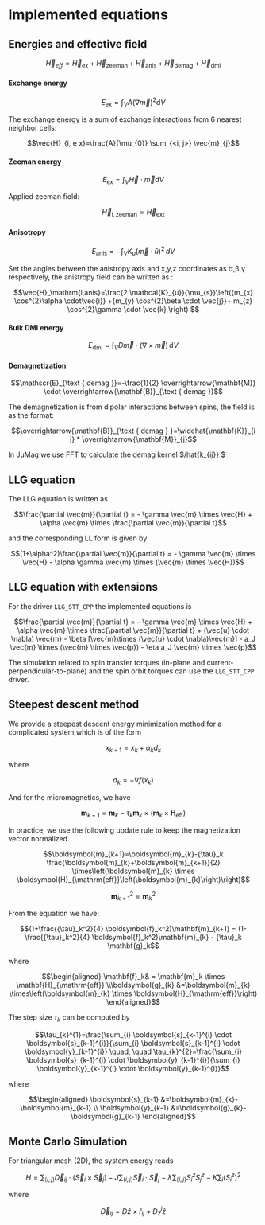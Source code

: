 # Implemented equations

## Energies and effective field

```math
\vec{H}_{eff}=\vec{H}_\mathrm{ex}+\vec{H}_\mathrm{zeeman}+\vec{H}_{\mathrm{anis}}+\vec{H}_{\mathrm{demag}}+\vec{H}_{\mathrm{dmi}}
```

#### Exchange energy

  ```math
  E_\mathrm{ex} = \int_{V} A (\nabla \vec{m})^2 \mathrm{d}V
  ```
  The exchange energy is a sum of exchange interactions from 6 nearest neighbor cells:
```math
\vec{H}_{i, e x}=\frac{A}{\mu_{0}} \sum_{<i, j>} \vec{m}_{j}
```
#### Zeeman energy
  ```math
  E_\mathrm{ex} = \int_{V} \vec{H} \cdot \vec{m} \mathrm{d}V
  ```
  Applied zeeman field:
```math
\vec{H}_\mathrm{i,zeeman}=\vec{H}_\mathrm{ext}

```
#### Anisotropy

```math
E_\mathrm{anis} = -\int_{V} K_{u} (\vec{m} \cdot \hat{u})^2 \, dV
```
Set the angles between the anistropy axis and x,y,z coordinates as α,β,γ respectively, the anistropy field can be written as :
```math
\vec{H}_\mathrm{i,anis}=\frac{2 \mathcal{K}_{u}}{\mu_{s}}\left({m_{x}  \cos^{2}\alpha \cdot\vec{i}} +{m_{y}  \cos^{2}\beta \cdot \vec{j}}+ m_{z} \cos^{2}\gamma \cdot \vec{k} \right)

```
#### Bulk DMI energy

  ```math
  E_{\mathrm{dmi}} = \int_V D \vec{m} \cdot (\nabla \times \vec{m}) \, \mathrm{d}V
  ```


#### Demagnetization
```math
\mathscr{E}_{\text { demag }}=-\frac{1}{2} \overrightarrow{\mathbf{M}} \cdot \overrightarrow{\mathbf{B}}_{\text { demag }}
```
The demagnetization is from dipolar interactions between spins, the field is as the format:
```math
\overrightarrow{\mathbf{B}}_{\text { demag } }=\widehat{\mathbf{K}}_{i j} * \overrightarrow{\mathbf{M}}_{j}
```
In JuMag we use FFT to calculate the demag kernel $/hat{k_{ij}} $









## LLG equation

The LLG equation is written as

```math
\frac{\partial \vec{m}}{\partial t} = - \gamma \vec{m} \times \vec{H} + \alpha \vec{m} \times  \frac{\partial \vec{m}}{\partial t}
```

and the corresponding LL form is given by

```math
(1+\alpha^2)\frac{\partial \vec{m}}{\partial t} = - \gamma \vec{m} \times \vec{H} - \alpha \gamma \vec{m} \times (\vec{m} \times \vec{H})
```

## LLG equation with extensions

For the driver `LLG_STT_CPP` the implemented equations is

```math
\frac{\partial \vec{m}}{\partial t} = - \gamma \vec{m} \times \vec{H} + \alpha \vec{m} \times  \frac{\partial \vec{m}}{\partial t}
+ (\vec{u} \cdot \nabla) \vec{m} - \beta [\vec{m}\times (\vec{u} \cdot \nabla)\vec{m}] - a_J \vec{m} \times (\vec{m} \times \vec{p})
 - \eta a_J \vec{m} \times \vec{p}
```

The simulation related to spin transfer torques (in-plane and current-perpendicular-to-plane) and the spin orbit torques can use the `LLG_STT_CPP` driver.
## Steepest descent method
We provide a steepest descent energy minimization method for a complicated system,which is of the form

```math
x_{k+1} = x_k + \alpha_k d_k 
```
where 
```math
d_k = - \nabla f(x_k)
```
And for the micromagnetics, we have
```math
\mathbf{m}_{k+1} = \mathbf{m}_{k} - {\tau}_k \mathbf{m}_k  \times (\mathbf{m}_k \times \mathbf{H}_{\mathrm{eff}}) 
``` 
In practice, we use the following update rule to keep the magnetization vector normalized.

```math
\boldsymbol{m}_{k+1}=\boldsymbol{m}_{k}-{\tau}_k \frac{\boldsymbol{m}_{k}+\boldsymbol{m}_{k+1}}{2} \times\left(\boldsymbol{m}_{k} \times \boldsymbol{H}_{\mathrm{eff}}\left(\boldsymbol{m}_{k}\right)\right)
```
```math
\boldsymbol{m}_{k+1}^2 = \boldsymbol{m}_{k}^2
```
From the equation we have:
```math
(1+\frac{{\tau}_k^2}{4} \boldsymbol{f}_k^2)\mathbf{m}_{k+1} = 
(1-\frac{{\tau}_k^2}{4} \boldsymbol{f}_k^2)\mathbf{m}_{k} -  {\tau}_k \mathbf{g}_k
```
where

```math
\begin{aligned} 
\mathbf{f}_k& = \mathbf{m}_k \times \mathbf{H}_{\mathrm{eff}}
\\\boldsymbol{g}_{k} &=\boldsymbol{m}_{k} \times\left(\boldsymbol{m}_{k} \times \boldsymbol{H}_{\mathrm{eff}}\right) 
\end{aligned}
```
The step size $\tau_k$  can be computed by

```math
\tau_{k}^{1}=\frac{\sum_{i} \boldsymbol{s}_{k-1}^{i} \cdot \boldsymbol{s}_{k-1}^{i}}{\sum_{i} \boldsymbol{s}_{k-1}^{i} \cdot \boldsymbol{y}_{k-1}^{i}} \quad, \quad \tau_{k}^{2}=\frac{\sum_{i} \boldsymbol{s}_{k-1}^{i} \cdot \boldsymbol{y}_{k-1}^{i}}{\sum_{i} \boldsymbol{y}_{k-1}^{i} \cdot \boldsymbol{y}_{k-1}^{i}}
```
where 

```math
\begin{aligned}  \boldsymbol{s}_{k-1} &=\boldsymbol{m}_{k}-\boldsymbol{m}_{k-1} \\ \boldsymbol{y}_{k-1} &=\boldsymbol{g}_{k}-\boldsymbol{g}_{k-1} \end{aligned}
```



## Monte Carlo Simulation

For triangular mesh (2D), the system energy reads

```math
H= \sum_{\langle i, j\rangle}  \vec{D}_{i j} \cdot\left(\vec{S}_{i} \times \vec{S}_{j}\right)
-J \sum_{\langle i, j\rangle} \vec{S}_{i} \cdot \vec{S}_{j}- \lambda \sum_{\langle i, j\rangle} S_{i}^{z} S_{j}^{z}
-K \sum_{i}\left(S_{i}^{z}\right)^{2}
```

where

```math
\vec{D}_{i j} = D \hat{z} \times \hat{r}_{ij}  + D_z^{j} \hat{z}
```
